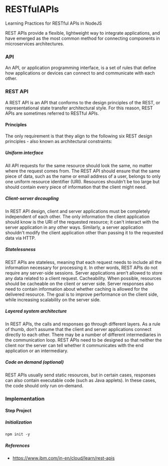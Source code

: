 # RESTfulAPIs
Learning Practices for RESTful APIs in NodeJS

REST APIs provide a flexible, lightweight way to integrate applications, and have emerged as the most common method for connecting components in microservices architectures.

### API
An API, or application programming interface, is a set of rules that define how applications or devices can connect to and communicate with each other.

### REST API
A REST API is an API that conforms to the design principles of the REST, or representational state transfer architectural style. For this reason, REST APIs are sometimes referred to RESTful APIs.

#### Principles
The only requirement is that they align to the following six REST design principles - also known as architectural constraints:

##### Uniform interface
All API requests for the same resource should look the same, no matter where the request comes from. The REST API should ensure that the same piece of data, such as the name or email address of a user, belongs to only one uniform resource identifier (URI). Resources shouldn’t be too large but should contain every piece of information that the client might need.

##### Client-server decoupling
In REST API design, client and server applications must be completely independent of each other. The only information the client application should know is the URI of the requested resource; it can't interact with the server application in any other ways. Similarly, a server application shouldn't modify the client application other than passing it to the requested data via HTTP.

##### Statelessness
REST APIs are stateless, meaning that each request needs to include all the information necessary for processing it. In other words, REST APIs do not require any server-side sessions. Server applications aren’t allowed to store any data related to a client request.
Cacheability. When possible, resources should be cacheable on the client or server side. Server responses also need to contain information about whether caching is allowed for the delivered resource. The goal is to improve performance on the client side, while increasing scalability on the server side.

##### Layered system architecture
In REST APIs, the calls and responses go through different layers. As a rule of thumb, don’t assume that the client and server applications connect directly to each other. There may be a number of different intermediaries in the communication loop. REST APIs need to be designed so that neither the client nor the server can tell whether it communicates with the end application or an intermediary.

##### Code on demand (optional)
REST APIs usually send static resources, but in certain cases, responses can also contain executable code (such as Java applets). In these cases, the code should only run on-demand.

### Implementation

#### Step Project

##### Initialization
```
npm init -y
```

##### References
- https://www.ibm.com/in-en/cloud/learn/rest-apis